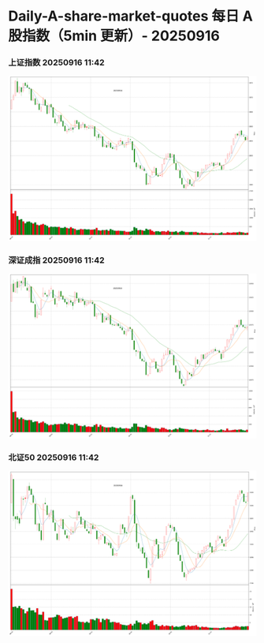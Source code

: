 
# Daily-A-share-market-quotes 每日 A 股指数（5min 更新）- 20250916

### 上证指数 20250916 11:42
![](./fig/2025/9/20250916-sh000001.png)

### 深证成指 20250916 11:42
![](./fig/2025/9/20250916-sz399001.png)

### 北证50 20250916 11:42
![](./fig/2025/9/20250916-bj899050.png)
